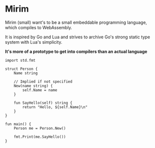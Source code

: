 # Mirim

Mirim (small) want's to be a small embeddable programming language, which compiles to
WebAssembly.

It is inspired by Go and Lua and strives to archive Go's strong static type
system with Lua's simplicity.

**It's more of a prototype to get into compilers than an actual language**

```mirim
import std.fmt

struct Person {
    Name string

    // Implied if not specified
    New(name string) {
        self.Name = name
    }

    fun SayHello(self) string {
        return "Hello, ${self.Name}\n"
    }
}

fun main() {
    Person me = Person.New()

    fmt.Print(me.SayHello())
}

```